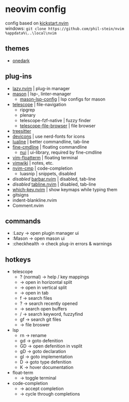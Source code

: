 
# neovim config

config based on [kickstart.nvim](https://github.com/nvim-lua/kickstart.nvim) <br>
windows: `git clone https://github.com/phil-stein/nvim %appdata%\..\local\nvim` <br>

## themes
- [onedark](https://github.com/navarasu/onedark.nvim)

## plug-ins
- [lazy.nvim](https://github.com/folke/lazy.nvim) | plug-in manager
- [mason](https://github.com/williamboman/mason.nvim) | lsp-, linter-manager
	- [mason-lsp-config](https://github.com/williamboman/mason-lspconfig.nvim) | lsp configs for mason
- [telescope](https://github.com/nvim-telescope/telescope.nvim) | file-navigation
	- ripgrep
	- plenary
	- telescope-fzf-native | fuzzy finder
	- [telescope-file-browser](https://github.com/nvim-telescope/telescope-file-browser.nvim) | file browser
- [treesitter](https://github.com/nvim-treesitter/nvim-treesitter) 
- [devicons](https://github.com/ryanoasis/vim-devicons) | use nerd-fonts for icons
- [lualine](https://github.com/nvim-lualine/lualine.nvim) | better commandline, tab-line
- [fine-cmdline](https://github.com/VonHeikemen/fine-cmdline.nvim) | floating commandline
	- [nui](https://github.com/MunifTanjim/nui.nvim/tree/main) | ui-library, required by fine-cmdline
- [vim-floatterm](https://github.com/voldikss/vim-floaterm) | floating terminal
- [vimwiki](https://github.com/vimwiki/vimwiki) | notes, etc.
- [nvim-cmp](https://github.com/hrsh7th/nvim-cmp) | code-completion
	- luasnip | snippets, disabled
- _disabled_ [barbar.nvim](https://github.com/romgrk/barbar.nvim) | disabled, tab-line
- _disabled_ [tabline.nvim](https://github.com/kdheepak/tabline.nvim) | disabled, tab-line
- [which-key.nvim](https://github.com/folke/which-key.nvim) | show keymaps while typing them
- gitsigns
- indent-blankline.nvim
- Comment.nvim

## commands
- :Lazy        -> open plugin manager ui
- :Mason       -> open mason ui
- :checkhealth -> check plug-in errors & warnings

## hotkeys
- telescope
	- ? (normal)	  -> help / key mappings
	- <C-s>		  -> open in horizontal split
	- <C-x>   	  -> open in vertical split
	- <C-t>   	  -> open in tab
	- <leader>f	  -> search files
	- <leader>?       -> search recently opened
	- <leader><space> -> search open buffers
	- <leader>/	  -> search keyword, fuzzyfind
	- <leader>gf	  -> search git files
	- <C-d>		  -> file broswer
- lsp
	- <leader>rn	  -> rename
	- gd		  -> goto defenition
	- GD              -> open defenition in vsplit
	- gD		  -> goto declaration
	- gI		  -> goto implementation
	- <leader>D	  -> goto type defenition
	- K		  -> hover documentation
- float-term 
	- <C-t>	          -> toggle terminal
- code-completion
	- <CR>		  -> accept completion
	- <Tab>		  -> cycle through completions

